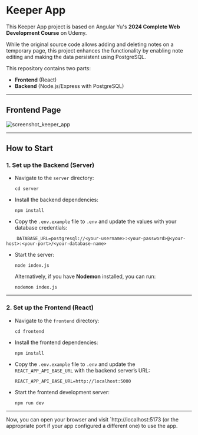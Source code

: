 # Keeper App

This Keeper App project is based on Angular Yu's **2024 Complete Web Development Course** on Udemy.

While the original source code allows adding and deleting notes on a temporary page, this project enhances the functionality by enabling note editing and making the data persistent using PostgreSQL.

This repository contains two parts:

- **Frontend** (React)
- **Backend** (Node.js/Express with PostgreSQL)

---

## Frontend Page

![screenshot_keeper_app]([https://github.com/user-attachments/assets/bbf0a7e4-0dd6-40a0-a251-6a6b1e7bbab7](https://github.com/Shirleyu98/Keeper-App-FullEnd/blob/main/screenshot_keeper_app.png))


---

## How to Start

### 1. Set up the Backend (Server)

- Navigate to the `server` directory:
    
    `cd server`
    
- Install the backend dependencies:
    
    `npm install`
    
- Copy the `.env.example` file to `.env` and update the values with your database credentials:
    
```
    DATABASE_URL=postgresql://<your-username>:<your-password>@<your-host>:<your-port>/<your-database-name>
```
    
- Start the server:

    `node index.js`
    
    Alternatively, if you have **Nodemon** installed, you can run:
    
    `nodemon index.js`
    

---

### 2. Set up the Frontend (React)

- Navigate to the `frontend` directory:
    
    `cd frontend`
    
- Install the frontend dependencies:
    
    `npm install`
    
- Copy the `.env.example` file to `.env` and update the `REACT_APP_API_BASE_URL` with the backend server’s URL:
    
    `REACT_APP_API_BASE_URL=http://localhost:5000`
    
- Start the frontend development server:
    
    `npm run dev`
    

---

Now, you can open your browser and visit `http://localhost:5173 (or the appropriate port if your app configured a different one) to use the app.
